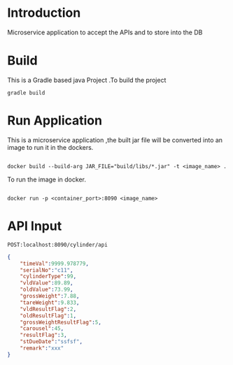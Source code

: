 # Introduction

Microservice application to accept the APIs and to store into the DB

# Build

This is a Gradle based java Project .To build the project 

```terminal
gradle build
```

# Run Application 

This is a microservice application ,the built jar file will be converted into an image to run it in the dockers.

```terminal

docker build --build-arg JAR_FILE="build/libs/*.jar" -t <image_name> .

```

To run the image in docker.

```terminal

docker run -p <container_port>:8090 <image_name>

```
# API Input

```URL
POST:localhost:8090/cylinder/api
```
```JSON
{
    "timeVal":9999.978779,
    "serialNo":"c11",
    "cylinderType":99,
    "vldValue":89.89,
    "oldValue":73.99,
    "grossWeight":7.88,
    "tareWeight":9.833,
    "vldResultFlag":2,
    "oldResultFlag":1,
    "grossWeightResultFlag":5,
    "carousel":45,
    "resultFlag":3,
    "stDueDate":"ssfsf",
    "remark":"xxx"
}
```



